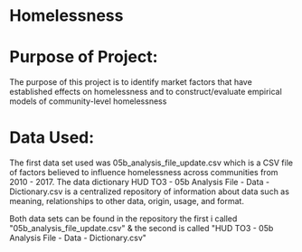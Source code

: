 # Homelessness

# Purpose of Project: 
The purpose of this project is to identify market factors that have established effects on homelessness and to construct/evaluate empirical models of community-level homelessness

# Data Used: 
The first data set used was 05b_analysis_file_update.csv which is a CSV file of factors believed to influence homelessness across communities from 2010 - 2017. The data dictionary HUD TO3 - 05b Analysis File - Data - Dictionary.csv is a centralized repository of information about data such as meaning, relationships to other data, origin, usage, and format. 

Both data sets can be found in the repository the first i called "05b_analysis_file_update.csv" & the second is called "HUD TO3 - 05b Analysis File - Data - Dictionary.csv" 
